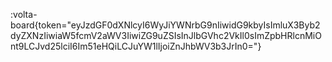 :volta-board{token="eyJzdGF0dXNlcyI6WyJiYWNrbG9nIiwidG9kbyIsImluX3Byb2dyZXNzIiwiaW5fcmV2aWV3IiwiZG9uZSIsInJlbGVhc2VkIl0sImZpbHRlcnMiOnt9LCJvd25lciI6Im51eHQiLCJuYW1lIjoiZnJhbWV3b3JrIn0="}
